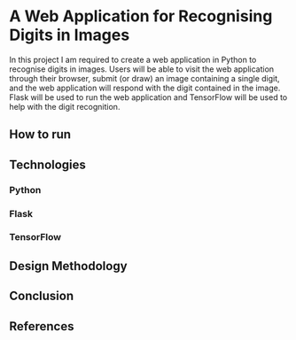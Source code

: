 # A Web Application for Recognising Digits in Images
In this project I am required to create a web application in Python to recognise digits in images. Users will be able to visit the web application through their browser, submit (or draw) an image containing a single digit, and the web application will respond with the digit contained in the image. Flask will be used to run the web application and TensorFlow will be used to help with the digit recognition.

## How to run 

## Technologies
### Python

### Flask

### TensorFlow

## Design Methodology

## Conclusion

## References
